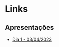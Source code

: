 # Links

## Apresentações

* [Dia 1 - 03/04/2023](https://docs.google.com/presentation/d/1-1KM4gamVv7TBJ6DP6ZYOZRBmk1MfNUkIngBGc2JDBA/edit#slide=id.g1dfe1361119_0_542)

